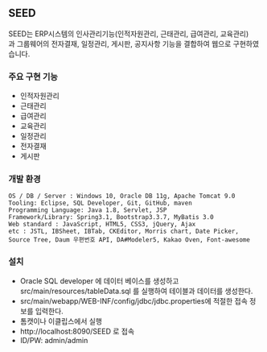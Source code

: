 ## SEED ##
SEED는 ERP시스템의 인사관리기능(인적자원관리, 근태관리, 급여관리, 교육관리)과 그룹웨어의 전자결재, 일정관리, 게시판, 공지사항 기능을 결합하여 웹으로 구현하였습니다.

### 주요 구현 기능 ###
- 인적자원관리
- 근태관리
- 급여관리
- 교육관리
- 일정관리
- 전자결재
- 게시판

### 개발 환경 ###
    OS / DB / Server : Windows 10, Oracle DB 11g, Apache Tomcat 9.0
    Tooling: Eclipse, SQL Developer, Git, GitHub, maven
    Programming Language: Java 1.8, Servlet, JSP
    Framework/Library: Spring3.1, Bootstrap3.3.7, MyBatis 3.0
    Web standard : JavaScript, HTML5, CSS3, jQuery, Ajax
    etc : JSTL, IBSheet, IBTab, CKEditor, Morris chart, Date Picker, Source Tree, Daum 우편번호 API, DA#Modeler5, Kakao Oven, Font-awesome

### 설치 ###
- Oracle SQL developer 에 데이터 베이스를 생성하고 src/main/resources/tableData.sql 를 실행하여 테이블과 데이터를 생성한다.
- src/main/webapp/WEB-INF/config/jdbc/jdbc.properties에 적절한 접속 정보를 입력한다.
- 톰캣이나 이클립스에서 실행
- http://localhost:8090/SEED 로 접속
- ID/PW: admin/admin
  
  
